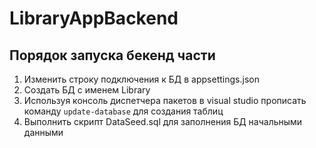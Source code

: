 # LibraryAppBackend
## Порядок запуска бекенд части
1. Изменить строку подключения к БД в appsettings.json
2. Создать БД с именем Library
3. Используя консоль диспетчера пакетов в visual studio прописать команду `update-database` для создания таблиц
4. Выполнить скрипт DataSeed.sql для заполнения БД начальными данными
